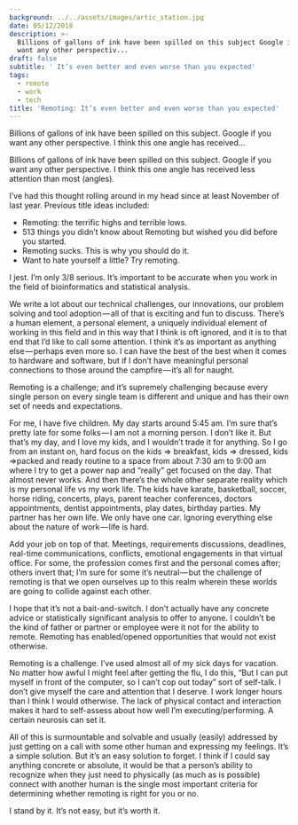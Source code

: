 ```yaml
---
background: ../../assets/images/artic_station.jpg
date: 05/12/2018
description: >-
  Billions of gallons of ink have been spilled on this subject Google if you
  want any other perspectiv...
draft: false
subtitle: ' It’s even better and even worse than you expected'
tags:
  - remote
  - work
  - tech
title: 'Remoting: It’s even better and even worse than you expected'
---
```


Billions of gallons of ink have been spilled on this subject. Google if you want any other perspective. I think this one angle has received…

Billions of gallons of ink have been spilled on this subject. Google if you want any other perspective. I think this one angle has received less attention than most (angles).

I’ve had this thought rolling around in my head since at least November of last year. Previous title ideas included:

- Remoting: the terrific highs and terrible lows.
- 513 things you didn’t know about Remoting but wished you did before you started.
- Remoting sucks. This is why you should do it.
- Want to hate yourself a little? Try remoting.

I jest. I’m only 3/8 serious. It’s important to be accurate when you work in the field of bioinformatics and statistical analysis.

We write a lot about our technical challenges, our innovations, our problem solving and tool adoption — all of that is exciting and fun to discuss. There’s a human element, a personal element, a uniquely individual element of working in this field and in this way that I think is oft ignored, and it is to that end that I’d like to call some attention. I think it’s as important as anything else — perhaps even more so. I can have the best of the best when it comes to hardware and software, but if I don’t have meaningful personal connections to those around the campfire — it’s all for naught.

Remoting is a challenge; and it’s supremely challenging because every single person on every single team is different and unique and has their own set of needs and expectations.

For me, I have five children. My day starts around 5:45 am. I’m sure that’s pretty late for some folks — I am not a morning person. I don’t like it. But that’s my day, and I love my kids, and I wouldn’t trade it for anything. So I go from an instant on, hard focus on the kids => breakfast, kids => dressed, kids =>packed and ready routine to a space from about 7:30 am to 9:00 am where I try to get a power nap and “really” get focused on the day. That almost never works. And then there’s the whole other separate reality which is my personal life vs my work life. The kids have karate, basketball, soccer, horse riding, concerts, plays, parent teacher conferences, doctors appointments, dentist appointments, play dates, birthday parties. My partner has her own life. We only have one car. Ignoring everything else about the nature of work — life is hard.

Add your job on top of that. Meetings, requirements discussions, deadlines, real-time communications, conflicts, emotional engagements in that virtual office. For some, the profession comes first and the personal comes after; others invert that; I’m sure for some it’s neutral — but the challenge of remoting is that we open ourselves up to this realm wherein these worlds are going to collide against each other.

I hope that it’s not a bait-and-switch. I don’t actually have any concrete advice or statistically significant analysis to offer to anyone. I couldn’t be the kind of father or partner or employee were it not for the ability to remote. Remoting has enabled/opened opportunities that would not exist otherwise.

Remoting is a challenge. I’ve used almost all of my sick days for vacation. No matter how awful I might feel after getting the flu, I do this, “But I can put myself in front of the computer, so I can’t cop out today” sort of self-talk. I don’t give myself the care and attention that I deserve. I work longer hours than I think I would otherwise. The lack of physical contact and interaction makes it hard to self-assess about how well I’m executing/performing. A certain neurosis can set it.

All of this is surmountable and solvable and usually (easily) addressed by just getting on a call with some other human and expressing my feelings. It’s a simple solution. But it’s an easy solution to forget. I think if I could say anything concrete or absolute, it would be that a person’s ability to recognize when they just need to physically (as much as is possible) connect with another human is the single most important criteria for determining whether remoting is right for you or no.

I stand by it. It’s not easy, but it’s worth it.

